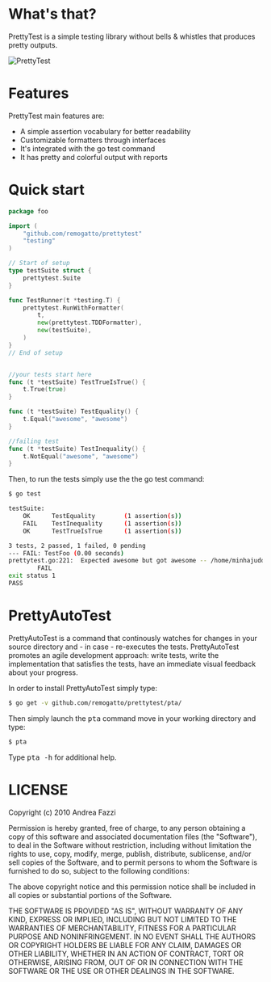 # What's that?

PrettyTest is a simple testing library without bells & whistles that
produces pretty outputs.

![PrettyTest](http://remogatto.github.com/images/prettytest.png)

# Features

PrettyTest main features are:

  * A simple assertion vocabulary for better readability
  * Customizable formatters through interfaces
  * It's integrated with the go test command
  * It has pretty and colorful output with reports

# Quick start

~~~go
package foo

import (
	"github.com/remogatto/prettytest"
	"testing"
)

// Start of setup
type testSuite struct {
	prettytest.Suite
}

func TestRunner(t *testing.T) {
	prettytest.RunWithFormatter(
		t,
		new(prettytest.TDDFormatter),
		new(testSuite),
	)
}
// End of setup


//your tests start here
func (t *testSuite) TestTrueIsTrue() {
	t.True(true)
}

func (t *testSuite) TestEquality() {
	t.Equal("awesome", "awesome")
}

//failing test
func (t *testSuite) TestInequality() {
	t.NotEqual("awesome", "awesome")
}
~~~

Then, to run the tests simply use the the go test command:

~~~bash
$ go test

testSuite:
	OK		TestEquality		(1 assertion(s))
	FAIL	TestInequality		(1 assertion(s))
	OK		TestTrueIsTrue		(1 assertion(s))

3 tests, 2 passed, 1 failed, 0 pending
--- FAIL: TestFoo (0.00 seconds)
prettytest.go:221: 	Expected awesome but got awesome -- /home/minhajuddin/s/gotest/foo_test.go:34
		FAIL
exit status 1
PASS

~~~

# PrettyAutoTest

PrettyAutoTest is a command that continously watches for changes in
your source directory and - in case - re-executes the
tests. PrettyAutoTest promotes an agile development approach: write tests, write the implementation that satisfies the tests, have an immediate visual feedback about your progress.

In order to install PrettyAutoTest simply type:

~~~bash
$ go get -v github.com/remogatto/prettytest/pta/
~~~

Then simply launch the <tt>pta</tt> command move in your working
directory and type:

~~~bash
$ pta
~~~

Type <tt>pta -h</tt> for additional help.

# LICENSE

Copyright (c) 2010 Andrea Fazzi

Permission is hereby granted, free of charge, to any person obtaining
a copy of this software and associated documentation files (the
"Software"), to deal in the Software without restriction, including
without limitation the rights to use, copy, modify, merge, publish,
distribute, sublicense, and/or sell copies of the Software, and to
permit persons to whom the Software is furnished to do so, subject to
the following conditions:

The above copyright notice and this permission notice shall be
included in all copies or substantial portions of the Software.

THE SOFTWARE IS PROVIDED "AS IS", WITHOUT WARRANTY OF ANY KIND,
EXPRESS OR IMPLIED, INCLUDING BUT NOT LIMITED TO THE WARRANTIES OF
MERCHANTABILITY, FITNESS FOR A PARTICULAR PURPOSE AND
NONINFRINGEMENT. IN NO EVENT SHALL THE AUTHORS OR COPYRIGHT HOLDERS BE
LIABLE FOR ANY CLAIM, DAMAGES OR OTHER LIABILITY, WHETHER IN AN ACTION
OF CONTRACT, TORT OR OTHERWISE, ARISING FROM, OUT OF OR IN CONNECTION
WITH THE SOFTWARE OR THE USE OR OTHER DEALINGS IN THE SOFTWARE.
